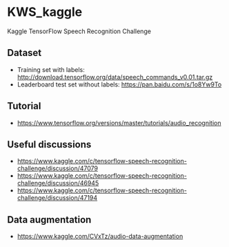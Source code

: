 # KWS_kaggle
Kaggle TensorFlow Speech Recognition Challenge

## Dataset
+ Training set with labels: http://download.tensorflow.org/data/speech_commands_v0.01.tar.gz
+ Leaderboard test set without labels: https://pan.baidu.com/s/1o8Yw9To

## Tutorial
+ https://www.tensorflow.org/versions/master/tutorials/audio_recognition

## Useful discussions
+ https://www.kaggle.com/c/tensorflow-speech-recognition-challenge/discussion/47079
+ https://www.kaggle.com/c/tensorflow-speech-recognition-challenge/discussion/46945
+ https://www.kaggle.com/c/tensorflow-speech-recognition-challenge/discussion/47194


## Data augmentation
+ https://www.kaggle.com/CVxTz/audio-data-augmentation